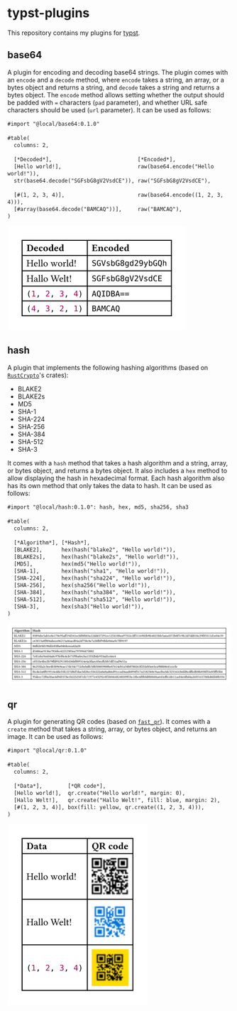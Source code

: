 # typst-plugins

This repository contains my plugins for [typst](https://github.com/typst/typst).

## base64
A plugin for encoding and decoding base64 strings. The plugin comes with an `encode` and a `decode` method, where `encode` takes a string, an array, or a bytes object and returns a string, and `decode` takes a string and returns a bytes object. The `encode` method allows setting whether the output should be padded with `=` characters (`pad` parameter), and whether URL safe characters should be used (`url` parameter). It can be used as follows:

```typ
#import "@local/base64:0.1.0"

#table(
  columns: 2,
  
  [*Decoded*],                           [*Encoded*],
  [Hello world!],                        raw(base64.encode("Hello world!")),
  str(base64.decode("SGFsbG8gV2VsdCE")), raw("SGFsbG8gV2VsdCE"),

  [#(1, 2, 3, 4)],                       raw(base64.encode((1, 2, 3, 4))),
  [#array(base64.decode("BAMCAQ"))],     raw("BAMCAQ"),          
)
```

![Result](./.github/base64.svg)

## hash
A plugin that implements the following hashing algorithms (based on [`RustCrypto`](https://github.com/RustCrypto/hashes)'s crates):

- BLAKE2
- BLAKE2s
- MD5
- SHA-1
- SHA-224
- SHA-256
- SHA-384
- SHA-512
- SHA-3

It comes with a `hash` method that takes a hash algorithm and a string, array, or bytes object, and returns a bytes object. It also includes a `hex` method to allow displaying the hash in hexadecimal format. Each hash algorithm also has its own method that only takes the data to hash. It can be used as follows:

```typ
#import "@local/hash:0.1.0": hash, hex, md5, sha256, sha3

#table(
  columns: 2,
  
  [*Algorithm*], [*Hash*],
  [BLAKE2],      hex(hash("blake2", "Hello world!")),
  [BLAKE2s],     hex(hash("blake2s", "Hello world!")),
  [MD5],         hex(md5("Hello world!")),
  [SHA-1],       hex(hash("sha1", "Hello world!")),
  [SHA-224],     hex(hash("sha224", "Hello world!")),
  [SHA-256],     hex(sha256("Hello world!")),
  [SHA-384],     hex(hash("sha384", "Hello world!")),
  [SHA-512],     hex(hash("sha512", "Hello world!")),
  [SHA-3],       hex(sha3("Hello world!")),
)
```

![Result](./.github/hash.svg)

## qr
A plugin for generating QR codes (based on [`fast_qr`](https://github.com/erwanvivien/fast_qr)). It comes with a `create` method that takes a string, array, or bytes object, and returns an image. It can be used as follows:

```typ
#import "@local/qr:0.1.0"

#table(
  columns: 2,
  
  [*Data*],        [*QR code*],
  [Hello world!],  qr.create("Hello world!", margin: 0),
  [Hallo Welt!],   qr.create("Hallo Welt!", fill: blue, margin: 2),
  [#(1, 2, 3, 4)], box(fill: yellow, qr.create((1, 2, 3, 4))),
)
```

![Result](./.github/qr.svg)